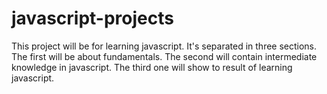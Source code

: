 # javascript-projects

This project will be for learning javascript.
It's separated in three sections. 
The first will be about fundamentals.
The second will contain intermediate knowledge in javascript.
The third one will show to result of learning javascript.